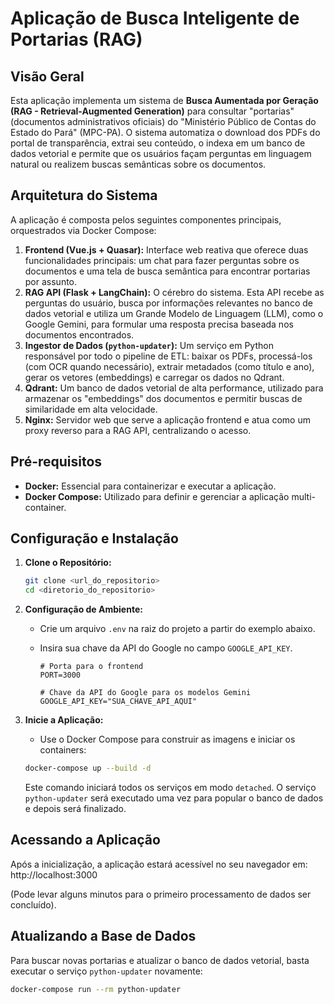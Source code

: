 # Aplicação de Busca Inteligente de Portarias (RAG)

## Visão Geral

Esta aplicação implementa um sistema de **Busca Aumentada por Geração (RAG - Retrieval-Augmented Generation)** para consultar "portarias" (documentos administrativos oficiais) do "Ministério Público de Contas do Estado do Pará" (MPC-PA). O sistema automatiza o download dos PDFs do portal de transparência, extrai seu conteúdo, o indexa em um banco de dados vetorial e permite que os usuários façam perguntas em linguagem natural ou realizem buscas semânticas sobre os documentos.

## Arquitetura do Sistema

A aplicação é composta pelos seguintes componentes principais, orquestrados via Docker Compose:

1.  **Frontend (Vue.js + Quasar):** Interface web reativa que oferece duas funcionalidades principais: um chat para fazer perguntas sobre os documentos e uma tela de busca semântica para encontrar portarias por assunto.
2.  **RAG API (Flask + LangChain):** O cérebro do sistema. Esta API recebe as perguntas do usuário, busca por informações relevantes no banco de dados vetorial e utiliza um Grande Modelo de Linguagem (LLM), como o Google Gemini, para formular uma resposta precisa baseada nos documentos encontrados.
3.  **Ingestor de Dados (`python-updater`):** Um serviço em Python responsável por todo o pipeline de ETL: baixar os PDFs, processá-los (com OCR quando necessário), extrair metadados (como título e ano), gerar os vetores (embeddings) e carregar os dados no Qdrant.
4.  **Qdrant:** Um banco de dados vetorial de alta performance, utilizado para armazenar os "embeddings" dos documentos e permitir buscas de similaridade em alta velocidade.
5.  **Nginx:** Servidor web que serve a aplicação frontend e atua como um proxy reverso para a RAG API, centralizando o acesso.

## Pré-requisitos

* **Docker:** Essencial para containerizar e executar a aplicação.
* **Docker Compose:** Utilizado para definir e gerenciar a aplicação multi-container.

## Configuração e Instalação

1.  **Clone o Repositório:**
    ```bash
    git clone <url_do_repositorio>
    cd <diretorio_do_repositorio>
    ```

2.  **Configuração de Ambiente:**
    * Crie um arquivo `.env` na raiz do projeto a partir do exemplo abaixo.
    * Insira sua chave da API do Google no campo `GOOGLE_API_KEY`.

        ```
        # Porta para o frontend
        PORT=3000
        
        # Chave da API do Google para os modelos Gemini
        GOOGLE_API_KEY="SUA_CHAVE_API_AQUI"
        ```

3.  **Inicie a Aplicação:**
    * Use o Docker Compose para construir as imagens e iniciar os containers:
    ```bash
    docker-compose up --build -d
    ```
    Este comando iniciará todos os serviços em modo `detached`. O serviço `python-updater` será executado uma vez para popular o banco de dados e depois será finalizado.

## Acessando a Aplicação

Após a inicialização, a aplicação estará acessível no seu navegador em: http://localhost:3000

(Pode levar alguns minutos para o primeiro processamento de dados ser concluído).

## Atualizando a Base de Dados

Para buscar novas portarias e atualizar o banco de dados vetorial, basta executar o serviço `python-updater` novamente:

```bash
docker-compose run --rm python-updater